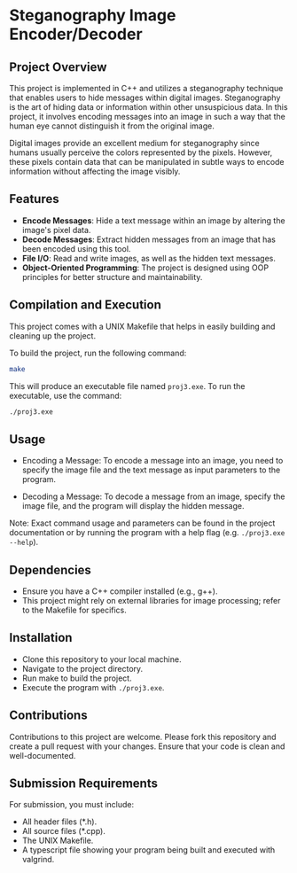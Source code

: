 # Steganography Image Encoder/Decoder

## Project Overview

This project is implemented in C++ and utilizes a steganography technique that enables users to hide messages within digital images. Steganography is the art of hiding data or information within other unsuspicious data. In this project, it involves encoding messages into an image in such a way that the human eye cannot distinguish it from the original image.

Digital images provide an excellent medium for steganography since humans usually perceive the colors represented by the pixels. However, these pixels contain data that can be manipulated in subtle ways to encode information without affecting the image visibly.

## Features

- **Encode Messages**: Hide a text message within an image by altering the image's pixel data.
- **Decode Messages**: Extract hidden messages from an image that has been encoded using this tool.
- **File I/O**: Read and write images, as well as the hidden text messages.
- **Object-Oriented Programming**: The project is designed using OOP principles for better structure and maintainability.

## Compilation and Execution

This project comes with a UNIX Makefile that helps in easily building and cleaning up the project.

To build the project, run the following command:

```sh
make
```
This will produce an executable file named `proj3.exe`.
To run the executable, use the command:
```sh
./proj3.exe
```

## Usage
- Encoding a Message: To encode a message into an image, you need to specify the image file and the text message as input parameters to the program.

- Decoding a Message: To decode a message from an image, specify the image file, and the program will display the hidden message.

Note: Exact command usage and parameters can be found in the project documentation or by running the program with a help flag (e.g. `./proj3.exe --help`).

## Dependencies
- Ensure you have a C++ compiler installed (e.g., g++).
- This project might rely on external libraries for image processing; refer to the Makefile for specifics.

## Installation
- Clone this repository to your local machine.
- Navigate to the project directory.
- Run make to build the project.
- Execute the program with `./proj3.exe`.

## Contributions
Contributions to this project are welcome. Please fork this repository and create a pull request with your changes. Ensure that your code is clean and well-documented.

## Submission Requirements
For submission, you must include:

- All header files (*.h).
- All source files (*.cpp).
- The UNIX Makefile.
- A typescript file showing your program being built and executed with valgrind.

